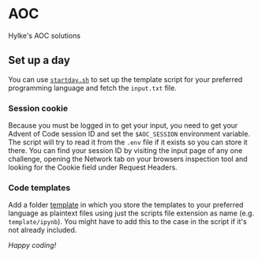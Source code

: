 # AOC

Hylke's AOC solutions

## Set up a day

You can use [`startday.sh`](startday.sh) to set up the template script for your preferred programming language and fetch the `input.txt` file.

### Session cookie

Because you must be logged in to get your input, you need to get your Advent of Code session ID and set the `$AOC_SESSION` environment variable.
The script will try to read it from the `.env` file if it exists so you can store it there.
You can find your session ID by visiting the input page of any one challenge, opening the Network tab on your browsers inspection tool and looking for the Cookie field under Request Headers.

### Code templates

Add a folder [template](./template) in which you store the templates to your preferred language as plaintext files using just the scripts file extension as name (e.g. `template/ipynb`). 
You might have to add this to the case in the script if it's not already included.

_Happy coding!_
